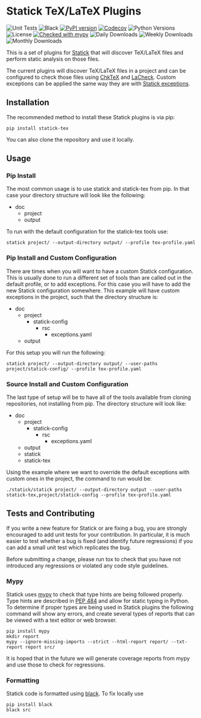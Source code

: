 # Statick TeX/LaTeX Plugins

![Unit Tests](https://github.com/tdenewiler/statick-tex/workflows/Unit%20Tests/badge.svg)
![Black](https://github.com/tdenewiler/statick-tex/workflows/Black%20Formatting/badge.svg)
[![PyPI version](https://badge.fury.io/py/statick-tex.svg)](https://badge.fury.io/py/statick-tex)
[![Codecov](https://codecov.io/gh/tdenewiler/statick-tex/branch/master/graphs/badge.svg)](https://codecov.io/gh/tdenewiler/statick-tex/)
![Python Versions](https://img.shields.io/pypi/pyversions/statick-tex.svg)
![License](https://img.shields.io/pypi/l/statick-tex.svg)
[![Checked with mypy](http://www.mypy-lang.org/static/mypy_badge.svg)](http://mypy-lang.org/)
![Daily Downloads](https://img.shields.io/pypi/dd/statick-tex.svg)
![Weekly Downloads](https://img.shields.io/pypi/dw/statick-tex.svg)
![Monthly Downloads](https://img.shields.io/pypi/dm/statick-tex.svg)

This is a set of plugins for [Statick](https://github.com/sscpac/statick) that will discover TeX/LaTeX files and perform
static analysis on those files.

The current plugins will discover TeX/LaTeX files in a project and can be configured to check those files using
[ChkTeX](https://ctan.org/pkg/chktex) and [LaCheck](https://ctan.org/pkg/lacheck).
Custom exceptions can be applied the same way they are with
[Statick exceptions](https://github.com/sscpac/statick/blob/master/GUIDE.md#exceptionsyaml).

## Installation

The recommended method to install these Statick plugins is via pip:

    pip install statick-tex

You can also clone the repository and use it locally.

## Usage

### Pip Install

The most common usage is to use statick and statick-tex from pip.
In that case your directory structure will look like the following:

- doc
  - project
  - output

To run with the default configuration for the statick-tex tools use:

    statick project/ --output-directory output/ --profile tex-profile.yaml

### Pip Install and Custom Configuration

There are times when you will want to have a custom Statick configuration.
This is usually done to run a different set of tools than are called out in the default profile, or to add exceptions.
For this case you will have to add the new Statick configuration somewhere.
This example will have custom exceptions in the project, such that the directory structure is:

- doc
  - project
    - statick-config
      - rsc
        - exceptions.yaml
  - output

For this setup you will run the following:

    statick project/ --output-directory output/ --user-paths project/statick-config/ --profile tex-profile.yaml

### Source Install and Custom Configuration

The last type of setup will be to have all of the tools available from cloning repositories, not installing from pip.
The directory structure will look like:

- doc
  - project
    - statick-config
      - rsc
        - exceptions.yaml
  - output
  - statick
  - statick-tex

Using the example where we want to override the default exceptions with custom ones in the project, the command
to run would be:

    ./statick/statick project/ --output-directory output --user-paths statick-tex,project/statick-config --profile tex-profile.yaml

## Tests and Contributing

If you write a new feature for Statick or are fixing a bug, you are strongly encouraged to add unit tests for your contribution.
In particular, it is much easier to test whether a bug is fixed (and identify future regressions) if you can add a small
unit test which replicates the bug.

Before submitting a change, please run tox to check that you have not introduced any regressions or violated any code
style guidelines.

### Mypy

Statick uses [mypy](http://mypy-lang.org/) to check that type hints are being followed properly.
Type hints are described in [PEP 484](https://www.python.org/dev/peps/pep-0484/) and allow for static typing in Python.
To determine if proper types are being used in Statick plugins the following command will show any errors, and create several
types of reports that can be viewed with a text editor or web browser.

    pip install mypy
    mkdir report
    mypy --ignore-missing-imports --strict --html-report report/ --txt-report report src/

It is hoped that in the future we will generate coverage reports from mypy and use those to check for regressions.

### Formatting

Statick code is formatted using [black](https://github.com/psf/black).
To fix locally use

    pip install black
    black src
